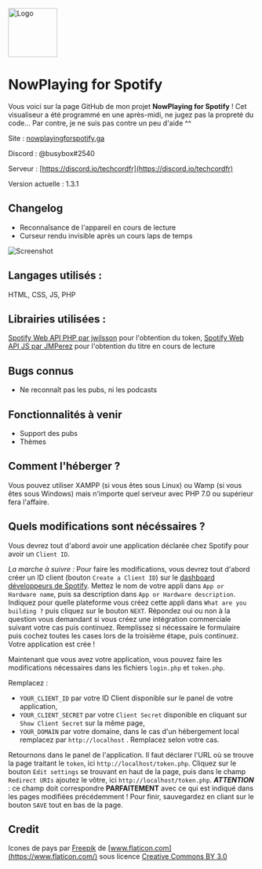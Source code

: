 <img src="https://github.com/busybox11/NowPlaying-for-Spotify/blob/master/favicon.png?" alt="Logo" width="100px" height="100px">

# NowPlaying for Spotify

Vous voici sur la page GitHub de mon projet **NowPlaying for Spotify** !
Cet visualiseur a été programmé en une après-midi, ne jugez pas la propreté du code...
Par contre, je ne suis pas contre un peu d'aide ^^

Site : [nowplayingforspotify.ga](http://nowplayingforspotify.ga)

Discord : @busybox#2540

Serveur : [https://discord.io/techcordfr](https://discord.io/techcordfr)

Version actuelle : 1.3.1

## **Changelog**

- Reconnaîsance de l'appareil en cours de lecture
- Curseur rendu invisible après un cours laps de temps

![Screenshot](https://github.com/busybox11/NowPlaying-for-Spotify/blob/master/Screenshot.png?)

## **Langages utilisés :**

HTML, CSS, JS, PHP

## **Librairies utilisées :**

[Spotify Web API PHP par jwilsson](https://github.com/jwilsson/spotify-web-api-php) pour l'obtention du token,
[Spotify Web API JS par JMPerez](https://github.com/jmperez/spotify-web-api-js) pour l'obtention du titre en cours de lecture

## **Bugs connus**

- Ne reconnaît pas les pubs, ni les podcasts

## **Fonctionnalités à venir**

- Support des pubs
- Thèmes

## **Comment l'héberger ?**

Vous pouvez utiliser XAMPP (si vous êtes sous Linux) ou Wamp (si vous êtes sous Windows) mais n'importe quel serveur avec PHP 7.0 ou supérieur fera l'affaire.

## **Quels modifications sont nécéssaires ?**

Vous devrez tout d'abord avoir une application déclarée chez Spotify pour avoir un `Client ID`.

*La marche à suivre :*
Pour faire les modifications, vous devrez tout d'abord créer un ID client (bouton `Create a Client ID`) sur le [dashboard développeurs de Spotify](https://developer.spotify.com/dashboard/applications).
Mettez le nom de votre appli dans `App or Hardware name`, puis sa description dans `App or Hardware description`. Indiquez pour quelle plateforme vous créez cette appli dans `What are you building ?` puis cliquez sur le bouton `NEXT`. Répondez oui ou non à la question vous demandant si vous créez une intégration commerciale suivant votre cas puis continuez. Remplissez si nécessaire le formulaire puis cochez toutes les cases lors de la troisième étape, puis continuez. Votre application est crée !

Maintenant que vous avez votre application, vous pouvez faire les modifications nécessaires dans les fichiers `login.php` et `token.php`.

Remplacez :

- `YOUR_CLIENT_ID` par votre ID Client disponible sur le panel de votre application,
- `YOUR_CLIENT_SECRET` par votre `Client Secret` disponible en cliquant sur `Show Client Secret` sur la même page,
- `YOUR_DOMAIN` par votre domaine, dans le cas d'un hébergement local remplacez par `http://localhost` . Remplacez selon votre cas.

Retournons dans le panel de l'application. Il faut déclarer l'URL où se trouve la page traitant le `token`, ici `http://localhost/token.php`. Cliquez sur le bouton `Edit settings` se trouvant en haut de la page, puis dans le champ `Redirect URIs` ajoutez le vôtre, ici `http://localhost/token.php`. ***ATTENTION*** : ce champ doit correspondre **PARFAITEMENT** avec ce qui est indiqué dans les pages modifiées précédemment ! Pour finir, sauvegardez en cliant sur le bouton `SAVE` tout en bas de la page.

## **Credit**

Icones de pays par [Freepik](https://www.freepik.com/) de [www.flaticon.com](https://www.flaticon.com/) sous licence [Creative Commons BY 3.0](http://creativecommons.org/licenses/by/3.0/)
